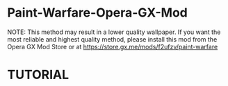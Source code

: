# Paint-Warfare-Opera-GX-Mod
NOTE: This method may result in a lower quality wallpaper. If you want the most reliable and highest quality method, please install this mod from the Opera GX Mod Store or at https://store.gx.me/mods/f2ufzv/paint-warfare
# TUTORIAL
